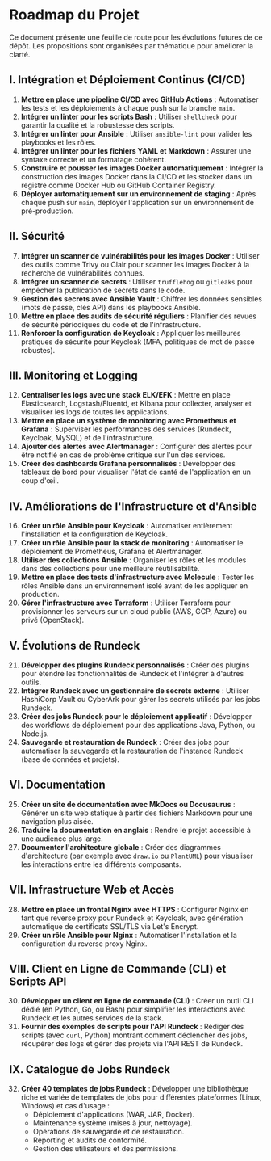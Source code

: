 # Roadmap du Projet

Ce document présente une feuille de route pour les évolutions futures de ce dépôt. Les propositions sont organisées par thématique pour améliorer la clarté.

## I. Intégration et Déploiement Continus (CI/CD)

1.  **Mettre en place une pipeline CI/CD avec GitHub Actions** : Automatiser les tests et les déploiements à chaque push sur la branche `main`.
2.  **Intégrer un linter pour les scripts Bash** : Utiliser `shellcheck` pour garantir la qualité et la robustesse des scripts.
3.  **Intégrer un linter pour Ansible** : Utiliser `ansible-lint` pour valider les playbooks et les rôles.
4.  **Intégrer un linter pour les fichiers YAML et Markdown** : Assurer une syntaxe correcte et un formatage cohérent.
5.  **Construire et pousser les images Docker automatiquement** : Intégrer la construction des images Docker dans la CI/CD et les stocker dans un registre comme Docker Hub ou GitHub Container Registry.
6.  **Déployer automatiquement sur un environnement de staging** : Après chaque push sur `main`, déployer l'application sur un environnement de pré-production.

## II. Sécurité

7.  **Intégrer un scanner de vulnérabilités pour les images Docker** : Utiliser des outils comme Trivy ou Clair pour scanner les images Docker à la recherche de vulnérabilités connues.
8.  **Intégrer un scanner de secrets** : Utiliser `trufflehog` ou `gitleaks` pour empêcher la publication de secrets dans le code.
9.  **Gestion des secrets avec Ansible Vault** : Chiffrer les données sensibles (mots de passe, clés API) dans les playbooks Ansible.
10. **Mettre en place des audits de sécurité réguliers** : Planifier des revues de sécurité périodiques du code et de l'infrastructure.
11. **Renforcer la configuration de Keycloak** : Appliquer les meilleures pratiques de sécurité pour Keycloak (MFA, politiques de mot de passe robustes).

## III. Monitoring et Logging

12. **Centraliser les logs avec une stack ELK/EFK** : Mettre en place Elasticsearch, Logstash/Fluentd, et Kibana pour collecter, analyser et visualiser les logs de toutes les applications.
13. **Mettre en place un système de monitoring avec Prometheus et Grafana** : Superviser les performances des services (Rundeck, Keycloak, MySQL) et de l'infrastructure.
14. **Ajouter des alertes avec Alertmanager** : Configurer des alertes pour être notifié en cas de problème critique sur l'un des services.
15. **Créer des dashboards Grafana personnalisés** : Développer des tableaux de bord pour visualiser l'état de santé de l'application en un coup d'œil.

## IV. Améliorations de l'Infrastructure et d'Ansible

16. **Créer un rôle Ansible pour Keycloak** : Automatiser entièrement l'installation et la configuration de Keycloak.
17. **Créer un rôle Ansible pour la stack de monitoring** : Automatiser le déploiement de Prometheus, Grafana et Alertmanager.
18. **Utiliser des collections Ansible** : Organiser les rôles et les modules dans des collections pour une meilleure réutilisabilité.
19. **Mettre en place des tests d'infrastructure avec Molecule** : Tester les rôles Ansible dans un environnement isolé avant de les appliquer en production.
20. **Gérer l'infrastructure avec Terraform** : Utiliser Terraform pour provisionner les serveurs sur un cloud public (AWS, GCP, Azure) ou privé (OpenStack).

## V. Évolutions de Rundeck

21. **Développer des plugins Rundeck personnalisés** : Créer des plugins pour étendre les fonctionnalités de Rundeck et l'intégrer à d'autres outils.
22. **Intégrer Rundeck avec un gestionnaire de secrets externe** : Utiliser HashiCorp Vault ou CyberArk pour gérer les secrets utilisés par les jobs Rundeck.
23. **Créer des jobs Rundeck pour le déploiement applicatif** : Développer des workflows de déploiement pour des applications Java, Python, ou Node.js.
24. **Sauvegarde et restauration de Rundeck** : Créer des jobs pour automatiser la sauvegarde et la restauration de l'instance Rundeck (base de données et projets).

## VI. Documentation

25. **Créer un site de documentation avec MkDocs ou Docusaurus** : Générer un site web statique à partir des fichiers Markdown pour une navigation plus aisée.
26. **Traduire la documentation en anglais** : Rendre le projet accessible à une audience plus large.
27. **Documenter l'architecture globale** : Créer des diagrammes d'architecture (par exemple avec `draw.io` ou `PlantUML`) pour visualiser les interactions entre les différents composants.

## VII. Infrastructure Web et Accès

28. **Mettre en place un frontal Nginx avec HTTPS** : Configurer Nginx en tant que reverse proxy pour Rundeck et Keycloak, avec génération automatique de certificats SSL/TLS via Let's Encrypt.
29. **Créer un rôle Ansible pour Nginx** : Automatiser l'installation et la configuration du reverse proxy Nginx.

## VIII. Client en Ligne de Commande (CLI) et Scripts API

30. **Développer un client en ligne de commande (CLI)** : Créer un outil CLI dédié (en Python, Go, ou Bash) pour simplifier les interactions avec Rundeck et les autres services de la stack.
31. **Fournir des exemples de scripts pour l'API Rundeck** : Rédiger des scripts (avec `curl`, Python) montrant comment déclencher des jobs, récupérer des logs et gérer des projets via l'API REST de Rundeck.

## IX. Catalogue de Jobs Rundeck

32. **Créer 40 templates de jobs Rundeck** : Développer une bibliothèque riche et variée de templates de jobs pour différentes plateformes (Linux, Windows) et cas d'usage :
    *   Déploiement d'applications (WAR, JAR, Docker).
    *   Maintenance système (mises à jour, nettoyage).
    *   Opérations de sauvegarde et de restauration.
    *   Reporting et audits de conformité.
    *   Gestion des utilisateurs et des permissions.
